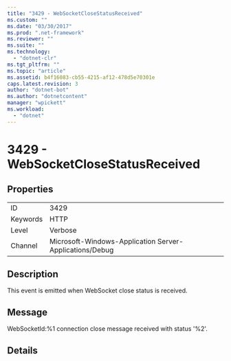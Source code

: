 ```yaml
---
title: "3429 - WebSocketCloseStatusReceived"
ms.custom: ""
ms.date: "03/30/2017"
ms.prod: ".net-framework"
ms.reviewer: ""
ms.suite: ""
ms.technology: 
  - "dotnet-clr"
ms.tgt_pltfrm: ""
ms.topic: "article"
ms.assetid: b4f16083-cb55-4215-af12-478d5e70301e
caps.latest.revision: 3
author: "dotnet-bot"
ms.author: "dotnetcontent"
manager: "wpickett"
ms.workload: 
  - "dotnet"
---
```

# 3429 - WebSocketCloseStatusReceived
## Properties  
  
|||  
|-|-|  
|ID|3429|  
|Keywords|HTTP|  
|Level|Verbose|  
|Channel|Microsoft-Windows-Application Server-Applications/Debug|  
  
## Description  
 This event is emitted when WebSocket close status is received.  
  
## Message  
 WebSocketId:%1 connection close message received with status '%2'.  
  
## Details
